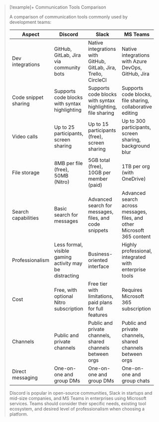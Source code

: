 
> [!example]+ Communication Tools Comparison
> 
> A comparison of communication tools commonly used by development teams:
> 
> | Aspect | Discord | Slack | MS Teams |
> |--------|---------|-------|----------|
> | Dev integrations | GitHub, GitLab, Jira via community bots | Native integrations with GitHub, GitLab, Jira, Trello, CircleCI | Native integrations with Azure DevOps, GitHub, Jira |
> | Code snippet sharing | Supports code blocks with syntax highlighting | Supports code blocks with syntax highlighting, file sharing | Supports code blocks, file sharing, collaborative editing |
> | Video calls | Up to 25 participants, screen sharing | Up to 15 participants (free), screen sharing | Up to 300 participants, screen sharing, background blur |
> | File storage | 8MB per file (free), 50MB (Nitro) | 5GB total (free), 10GB per member (paid) | 1TB per org (with OneDrive) |
> | Search capabilities | Basic search for messages | Advanced search for messages, files, and code snippets | Advanced search across messages, files, and other Microsoft 365 content |
> | Professionalism | Less formal, visible gaming activity may be distracting | Business-oriented interface | Highly professional, integrated with enterprise tools |
> | Cost | Free, with optional Nitro subscription | Free tier with limitations, paid plans for full features | Requires Microsoft 365 subscription |
> | Channels | Public and private channels | Public and private channels, shared channels between orgs | Public and private channels, shared channels between orgs |
> | Direct messaging | One-on-one and group DMs | One-on-one and group DMs | One-on-one and group chats |
> 
> Discord is popular in open-source communities, Slack in startups and mid-size companies, and MS Teams in enterprises using Microsoft services. Teams should consider their specific needs, existing tool ecosystem, and desired level of professionalism when choosing a platform.

